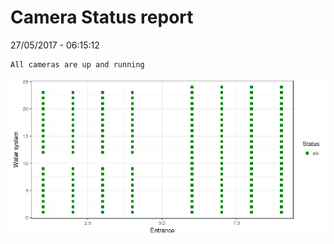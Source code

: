 Camera Status report
================
27/05/2017 - 06:15:12

    All cameras are up and running

![](camreport_files/figure-markdown_github/unnamed-chunk-2-1.png)
